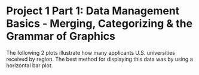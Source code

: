 # Project 1 Part 1: Data Management Basics - Merging, Categorizing & the Grammar of Graphics

The following 2 plots illustrate how many applicants U.S. universities received by region. The best method for displaying this data was by using a horizontal bar plot.

